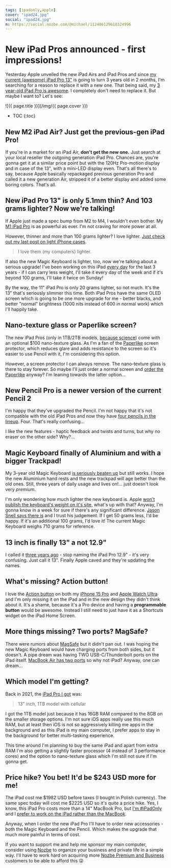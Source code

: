 ```yaml
---
tags: [ipadonly,apple]
cover: "ipad24.jpg"
social: "ipad24.jpg"
m: https://social.nozbe.com/@michael/112406129618324996
---
```


# New iPad Pros announced - first impressions!

Yesterday Apple unveiled the new iPad Airs and iPad Pros and since [my current (awesome) iPad Pro 13"](/ipad13pro) is going to turn 3 years old in 2 months, I'm searching for a reason to replace it with a new one. That being said, my [3 year-old iPad Pro is awesome](/ipadv). I completely don't need to replace it.  But maybe I want to? Let's see:

<!--More-->

![{{ page.title }}](/img/{{ page.cover }})

* TOC
{:toc}

## New M2 iPad Air? Just get the previous-gen iPad Pro!

If you're in a market for an iPad Air, **don't get the new one.** Just search at your local reseller the outgoing generation iPad Pro. Chances are, you're gonna get it at a similar price point but with the 120Hz Pro-motion display and in case of the 13", with a mini-LED display even. That's all there's to say, because Apple basically repackaged previous generation Pro and called it a new generation Air, stripped it of a better display and added some boring colors. That's all.

## New iPad Pro 13" is only 5.1mm thin? And 103 grams lighter? Now we're talking!

If Apple just made a spec bump from M2 to M4, I wouldn't even bother. My [M1 iPad Pro](/ipad13) is as powerful as ever. I'm not craving for more power at all.

However, thinner and more than 100 grams lighter? I love lighter. [Just check out my last post on light iPhone cases](/case).

> I love them (my computers) lighter.

If also the new Magic Keyboard is lighter, too, now we're talking about a serious upgrade! I've been working on this iPad [every day](/ipadonly) for the last 3 years - if I can carry less weight, I'll take it every day of the week and if it's beyond 100 grams, I'll take it twice on Sunday!

By the way, the 11" iPad Pro is only 20 grams lighter, so not much. It's the 13" that's seriously slimmer this time. Both iPad Pros have the same OLED screen which is going to be one more upgrade for me - better blacks, and better "normal" brightness (1000 nits instead of 600 in normal work) which I'll happily take.

## Nano-texture glass or Paperlike screen?

The new iPad Pros (only in 1TB/2TB models, [because science](https://twitter.com/JonyIveParody/status/1787917719406284948)) come with an optional $100 nano-texture glass. As I'm a fan of the [Paperlike](https://paperlike.com) screen protector, which reduces glare and adds resistance to the screen so it's easier to use Pencil with it, I'm considering this option.

However, a screen protector I can always remove. The nano-texture glass is there to stay forever. So maybe I'll just order a normal screen and [order the Paperlike](https://www.amazon.com/dp/B0BJKPQNYH/?tag=sliwinski-20) anyway? I'm leaning towards the latter option…

## New Pencil Pro is a newer version of the current Pencil 2

I'm happy that they've upgraded the Pencil. I'm not happy that it's not compatible with the old iPad Pros and now they have [four pencils in the lineup](https://social.nozbe.com/@michael/112400656894220192). Four. That's really confusing…

I like the new features - haptic feedback and twists and turns, but why no eraser on the other side? Why?…

## Magic Keyboard finally of Aluminium and with a bigger Trackpad!

My 3-year old Magic Keyboard [is seriously beaten up](https://social.nozbe.com/@michael/112404738802552651) but still works. I hope the new Aluminium hand rests and the new trackpad will age better than the old ones. Still, three years of daily usage and lives on!… just doesn't look very *premium*.

I'm only wondering how much lighter the new keyboard is. Apple [won't publish the keyboard's weight on it's site](https://www.apple.com/shop/product/MWR53LL/A/magic-keyboard-for-ipad-pro-13%E2%80%91inch-m4-us-english-black), what's up with that? Anyway, I'm gonna know in a week for sure if there's any significant difference. [Jason Snell says there is](https://zeppelin.flights/@jsnell/112405324812900371) and I trust his judgement. If I get 50 grams less, I'd be happy. If it's an additional 100 grams, I'd love it! The current Magic Keyboard weighs 710 grams for reference.

## 13 inch is finally 13" a not 12.9"

I called it [three years ago](/ipad13) - stop naming the iPad Pro 12.9" - it's very confusing. Just call it 13". Finally Apple caved and they're updating the names.

## What's missing? Action button!

I love the [Action button](/action) on both my [iPhone 15 Pro](/iphone15/) and [Apple Watch Ultra](/ultra/) and I'm only missing it on the iPad and in the new design they didn't think about it. It's a shame, because it's a Pro device and having a **programmable button** would be awesome. Instead I still need to just have it as a Shortcuts widget on the iPad Home Screen.

## More things missing? Two ports? MagSafe?

There were rumors about [MagSafe](/magsafe) but it didn't pan out. I was hoping the new Magic Keyboard would have charging ports from both sides, but it doesn't. A pipe dream was having TWO USB-C/Thunderbolt ports on the iPad itself. [MacBook Air has two ports](/ipadmac/) so why not iPad? Anyway, one can dream…

## Which model I'm getting?

Back in 2021, the [iPad Pro I got](/ipad13) was:

> 13" inch,  1TB model with cellular

I got the 1TB model just because it has 16GB RAM compared to the 8GB on the smaller storage options. I'm not sure iOS apps really use this much RAM, but at least then iOS is not so aggressively killing me apps in the background and as this iPad is my main computer, I prefer apps to stay in the background for better multi-tasking experience.

This time around I'm planning to buy the same iPad and apart from extra RAM I'm also getting a slightly faster processor (4 instead of 3 performance cores) and the option to nano-texture glass which I'm still not sure if I'm gonna get.

## Price hike? You bet! It'd be $243 USD more for me! 

The iPad cost me $1982 USD before taxes (I bought in Polish currency). The same spec today will cost me $2225 USD so it's quite a price hike. Yes, I know, this iPad Pro costs more than a 14" MacBook Pro, but [I'm #iPadOnly](/ipadonly) and I [prefer to work on the iPad rather than the MacBook](/ipadv).

Anyway, when I order the new iPad Pro I'll have to order new accessories - both the Magic Keyboard and the Pencil. Which makes the upgrade that much more painful in terms of cost.

If you want to support me and help me sponsor my main computer, consider using [Nozbe][n] to organize your business and private life in a simple way. I'll have to work hard on acquiring more [Nozbe Premium and Business](https://nozbe.com/free?c=michaelteam) customers to be able to afford this 😜


[n]: https://michael.gratis/nozbe
[np]: https://michael.gratis/nozbepersonal